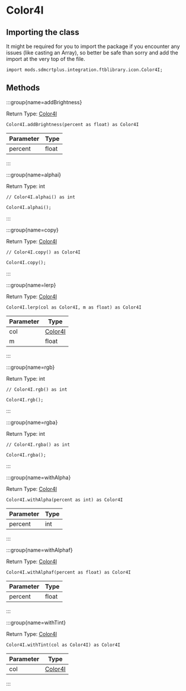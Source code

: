 # Color4I

## Importing the class

It might be required for you to import the package if you encounter any issues (like casting an Array), so better be safe than sorry and add the import at the very top of the file.
```zenscript
import mods.sdmcrtplus.integration.ftblibrary.icon.Color4I;
```


## Methods

:::group{name=addBrightness}

Return Type: [Color4I](/mods/sdmcrtplus/integration/ftblibrary/icon/Color4I)

```zenscript
Color4I.addBrightness(percent as float) as Color4I
```

| Parameter | Type  |
|-----------|-------|
| percent   | float |


:::

:::group{name=alphai}

Return Type: int

```zenscript
// Color4I.alphai() as int

Color4I.alphai();
```

:::

:::group{name=copy}

Return Type: [Color4I](/mods/sdmcrtplus/integration/ftblibrary/icon/Color4I)

```zenscript
// Color4I.copy() as Color4I

Color4I.copy();
```

:::

:::group{name=lerp}

Return Type: [Color4I](/mods/sdmcrtplus/integration/ftblibrary/icon/Color4I)

```zenscript
Color4I.lerp(col as Color4I, m as float) as Color4I
```

| Parameter |                              Type                               |
|-----------|-----------------------------------------------------------------|
| col       | [Color4I](/mods/sdmcrtplus/integration/ftblibrary/icon/Color4I) |
| m         | float                                                           |


:::

:::group{name=rgb}

Return Type: int

```zenscript
// Color4I.rgb() as int

Color4I.rgb();
```

:::

:::group{name=rgba}

Return Type: int

```zenscript
// Color4I.rgba() as int

Color4I.rgba();
```

:::

:::group{name=withAlpha}

Return Type: [Color4I](/mods/sdmcrtplus/integration/ftblibrary/icon/Color4I)

```zenscript
Color4I.withAlpha(percent as int) as Color4I
```

| Parameter | Type |
|-----------|------|
| percent   | int  |


:::

:::group{name=withAlphaf}

Return Type: [Color4I](/mods/sdmcrtplus/integration/ftblibrary/icon/Color4I)

```zenscript
Color4I.withAlphaf(percent as float) as Color4I
```

| Parameter | Type  |
|-----------|-------|
| percent   | float |


:::

:::group{name=withTint}

Return Type: [Color4I](/mods/sdmcrtplus/integration/ftblibrary/icon/Color4I)

```zenscript
Color4I.withTint(col as Color4I) as Color4I
```

| Parameter |                              Type                               |
|-----------|-----------------------------------------------------------------|
| col       | [Color4I](/mods/sdmcrtplus/integration/ftblibrary/icon/Color4I) |


:::



